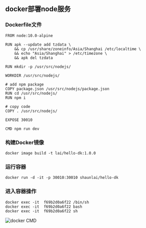 ## docker部署node服务
### Dockerfile文件
```
FROM node:10.0-alpine

RUN apk --update add tzdata \
    && cp /usr/share/zoneinfo/Asia/Shanghai /etc/localtime \
    && echo "Asia/Shanghai" > /etc/timezone \
    && apk del tzdata

RUN mkdir -p /usr/src/nodejs/

WORKDIR /usr/src/nodejs/

# add npm package
COPY package.json /usr/src/nodejs/package.json
RUN cd /usr/src/nodejs/
RUN npm i

# copy code
COPY . /usr/src/nodejs/

EXPOSE 30010

CMD npm run dev
```
### 构建Docker镜像
```
docker image build -t lai/hello-dk:1.0.0
```
### 运行容器
```
docker run -d -it -p 30010:30010 shaunlai/hello-dk
```
### 进入容器操作
```
docker exec -it  f69b2d0a6f22 /bin/sh
docker exec -it  f69b2d0a6f22 bash
docker exec -it  f69b2d0a6f22 sh
```

![docker CMD](http://innomind-zj.smartbx.top/dk.png)